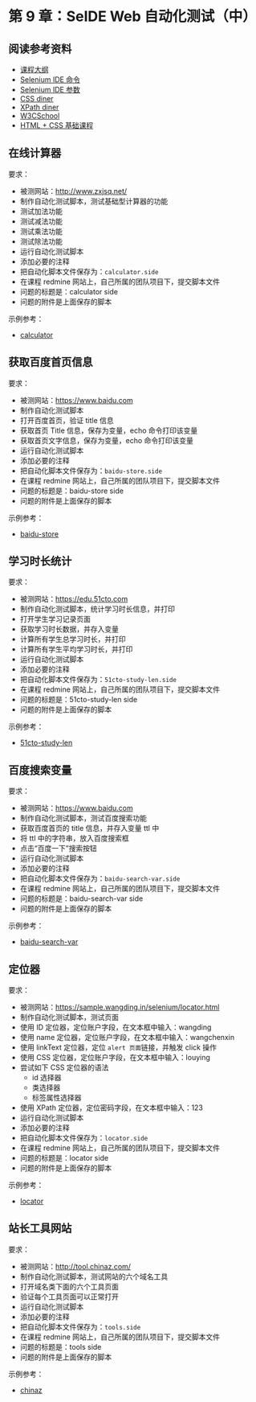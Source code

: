# 第 9 章：SeIDE Web 自动化测试（中）

## 阅读参考资料

- [课程大纲](http://naotu.baidu.com/file/2808e24ce835c34ccce45489b75ce486?token=787ca33c65defb65)
- [Selenium IDE 命令](https://selenium.wangding.in/commands.html)
- [Selenium IDE 参数](https://selenium.wangding.in/arguments.html)
- [CSS diner](http://flukeout.github.io/)
- [XPath diner](http://www.topswagcode.com/xpath/)
- [W3CSchool](http://www.w3school.com.cn/)
- [HTML + CSS 基础课程](http://www.imooc.com/learn/9)

## 在线计算器

要求：
- 被测网站：http://www.zxjsq.net/
- 制作自动化测试脚本，测试基础型计算器的功能
- 测试加法功能
- 测试减法功能
- 测试乘法功能
- 测试除法功能
- 运行自动化测试脚本
- 添加必要的注释
- 把自动化脚本文件保存为：`calculator.side`
- 在课程 redmine 网站上，自己所属的团队项目下，提交脚本文件
- 问题的标题是：calculator side
- 问题的附件是上面保存的脚本

示例参考：
- [calculator](https://github.com/wangding/selenium-ide-demo/blob/master/test/calculator.side)

## 获取百度首页信息

要求：
- 被测网站：https://www.baidu.com
- 制作自动化测试脚本
- 打开百度首页，验证 title 信息
- 获取首页 Title 信息，保存为变量，echo 命令打印该变量
- 获取首页文字信息，保存为变量，echo 命令打印该变量
- 运行自动化测试脚本
- 添加必要的注释
- 把自动化脚本文件保存为：`baidu-store.side`
- 在课程 redmine 网站上，自己所属的团队项目下，提交脚本文件
- 问题的标题是：baidu-store side
- 问题的附件是上面保存的脚本

示例参考：
- [baidu-store](https://github.com/wangding/selenium-ide-demo/blob/master/test/baidu-store.side)

## 学习时长统计

要求：
- 被测网站：https://edu.51cto.com
- 制作自动化测试脚本，统计学习时长信息，并打印
- 打开学生学习记录页面
- 获取学习时长数据，并存入变量
- 计算所有学生总学习时长，并打印
- 计算所有学生平均学习时长，并打印
- 运行自动化测试脚本
- 添加必要的注释
- 把自动化脚本文件保存为：`51cto-study-len.side`
- 在课程 redmine 网站上，自己所属的团队项目下，提交脚本文件
- 问题的标题是：51cto-study-len side
- 问题的附件是上面保存的脚本

示例参考：
- [51cto-study-len](https://github.com/wangding/selenium-ide-demo/blob/master/test/51cto-study-len.side)

## 百度搜索变量

要求：
- 被测网站：https://www.baidu.com
- 制作自动化测试脚本，测试百度搜索功能
- 获取百度首页的 title 信息，并存入变量 ttl 中
- 将 ttl 中的字符串，放入百度搜索框
- 点击“百度一下”搜索按钮
- 运行自动化测试脚本
- 添加必要的注释
- 把自动化脚本文件保存为：`baidu-search-var.side`
- 在课程 redmine 网站上，自己所属的团队项目下，提交脚本文件
- 问题的标题是：baidu-search-var side
- 问题的附件是上面保存的脚本

示例参考：
- [baidu-search-var](https://github.com/wangding/selenium-ide-demo/blob/master/test/baidu-search-var.side)

## 定位器

要求：
- 被测网站：https://sample.wangding.in/selenium/locator.html
- 制作自动化测试脚本，测试页面
- 使用 ID 定位器，定位账户字段，在文本框中输入：wangding
- 使用 name 定位器，定位账户字段，在文本框中输入：wangchenxin
- 使用 linkText 定位器，定位 `alert 页面`链接，并触发 click 操作
- 使用 CSS 定位器，定位账户字段，在文本框中输入：louying
- 尝试如下 CSS 定位器的语法
  - id 选择器
  - 类选择器
  - 标签属性选择器
- 使用 XPath 定位器，定位密码字段，在文本框中输入：123
- 运行自动化测试脚本
- 添加必要的注释
- 把自动化脚本文件保存为：`locator.side`
- 在课程 redmine 网站上，自己所属的团队项目下，提交脚本文件
- 问题的标题是：locator side
- 问题的附件是上面保存的脚本

示例参考：
- [locator](https://github.com/wangding/selenium-ide-demo/blob/master/test/locator.side)

## 站长工具网站

要求：
- 被测网站：http://tool.chinaz.com/
- 制作自动化测试脚本，测试网站的六个域名工具
- 打开域名类下面的六个工具页面
- 验证每个工具页面可以正常打开
- 运行自动化测试脚本
- 添加必要的注释
- 把自动化脚本文件保存为：`tools.side`
- 在课程 redmine 网站上，自己所属的团队项目下，提交脚本文件
- 问题的标题是：tools side
- 问题的附件是上面保存的脚本

示例参考：
- [chinaz](https://github.com/wangding/selenium-ide-demo/blob/master/test/tools.side)
